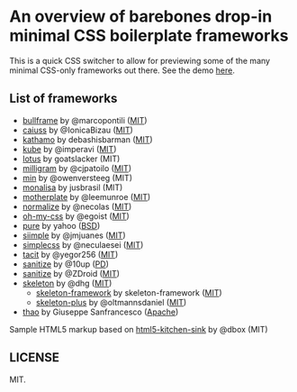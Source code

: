 # An overview of barebones drop-in minimal CSS boilerplate frameworks

This is a quick CSS switcher to allow for previewing some of the many minimal CSS-only frameworks out there. See the demo [here](https://dohliam.github.io/dropin-minimal-css).

## List of frameworks

* [bullframe](https://github.com/marcopontili/bullframe.css) by @marcopontili ([MIT](http://opensource.org/licenses/MIT))
* [caiuss](https://github.com/IonicaBizau/CaiuSS) by @IonicaBizau ([MIT](http://showalicense.com/?fullname=Ionic%C4%83%20Biz%C4%83u%20%3Cbizauionica%40gmail.com%3E%20(http%3A%2F%2Fionicabizau.net)&year=2015#license-mit))
* [kathamo](https://github.com/kathamo/Kathamo) by debashisbarman ([MIT](https://github.com/kathamo/Kathamo/blob/master/LICENSE))
* [kube](https://github.com/imperavi/kube) by @imperavi ([MIT](https://github.com/imperavi/kube/blob/master/LICENSE))
* [lotus](https://github.com/goatslacker/lotus.css) by goatslacker (MIT)
* [milligram](https://github.com/milligram/milligram) by @cjpatoilo ([MIT](http://cjpatoilo.mit-license.org/))
* [min](https://github.com/owenversteeg/min) by @owenversteeg (MIT)
* [monalisa](https://github.com/jusbrasil/monalisa) by jusbrasil (MIT)
* [motherplate](https://github.com/leemunroe/motherplate) by @leemunroe ([MIT](https://github.com/leemunroe/motherplate/blob/master/LICENSE))
* [normalize](https://github.com/necolas/normalize.css) by @necolas ([MIT](https://github.com/necolas/normalize.css/blob/master/LICENSE.md))
* [oh-my-css](https://github.com/egoist/oh-my-css) by @egoist ([MIT](https://github.com/egoist/oh-my-css/blob/gh-pages/LICENSE))
* [pure](https://github.com/yahoo/pure/) by yahoo ([BSD](https://github.com/yahoo/pure/blob/master/LICENSE.md))
* [siimple](https://github.com/siimple/siimple) by @jmjuanes ([MIT](https://github.com/siimple/siimple/blob/master/LICENSE.md))
* [simplecss](https://github.com/neculaesei/simplecss) by @neculaesei ([MIT](http://opensource.org/licenses/mit-license.php))
* [tacit](https://github.com/yegor256/tacit) by @yegor256 ([MIT](https://github.com/yegor256/tacit/blob/master/LICENSE))
* [sanitize](https://github.com/10up/sanitize.css) by @10up ([PD](https://github.com/10up/sanitize.css/blob/master/LICENSE.md))
* [sanitize](https://github.com/ZDroid/sanitize.css) by @ZDroid ([MIT](https://github.com/ZDroid/sanitize.css/blob/master/LICENSE.md))
* [skeleton](https://github.com/dhg/Skeleton) by @dhg ([MIT](https://github.com/dhg/Skeleton/blob/master/LICENSE.md))
  * [skeleton-framework](https://github.com/skeleton-framework/skeleton-framework) by skeleton-framework ([MIT](https://github.com/skeleton-framework/skeleton-framework/blob/master/LICENSE))
  * [skeleton-plus](https://github.com/oltmannsdaniel/skeleton-plus) by @oltmannsdaniel ([MIT](https://github.com/oltmannsdaniel/skeleton-plus/blob/master/LICENSE))
* [thao](https://github.com/ThaoFramework/Thao/) by Giuseppe Sanfrancesco ([Apache](http://www.apache.org/licenses/LICENSE-2.0))

Sample HTML5 markup based on [html5-kitchen-sink](https://github.com/dbox/html5-kitchen-sink) by @dbox (MIT)

## LICENSE

MIT.
